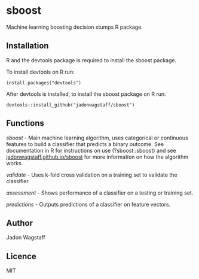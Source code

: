 # sboost
Machine learning boosting decision stumps R package.

## Installation
R and the devtools package is required to install the sboost package.

To install devtools on R run:

```
install.packages("devtools")
```

After devtools is installed, to install the sboost package on R run:

```
devtools::install_github("jadonwagstaff/sboost")
```

## Functions

*sboost* - Main machine learning algorithm, uses categorical or continuous features to build a classifier that predicts a binary outcome. See documentation in R for instructions on use (?sboost::sboost) and see [jadonwagstaff.github.io/sboost](https://jadonwagstaff.github.io/sboost.html) for more information on how the algorithm works.

*validate* - Uses k-fold cross validation on a training set to validate the classifier.

*assessment* - Shows performance of a classifier on a testing or training set.

*predictions* - Outputs predictions of a classifier on feature vectors.

## Author
Jadon Wagstaff

## Licence
MIT
